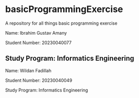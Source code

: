 # basicProgrammingExercise
A repository for all things basic programming exercise

Name: Ibrahim Gustav Amany

Student Number: 20230040077

Study Program: Informatics Engineering
-------------------------------------------
Name: Wildan Fadillah

Student Number: 20230040049

Study Program: Informatics Engineering
